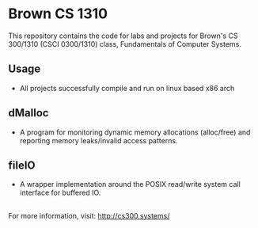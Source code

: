 Brown CS 1310
===============

This repository contains the code for labs and projects for Brown's CS 300/1310
(CSCI 0300/1310) class, Fundamentals of Computer Systems.

## Usage
   * All projects successfully compile and run on linux based x86 arch

## dMalloc
  * A program for monitoring dynamic memory allocations (alloc/free) and reporting memory leaks/invalid access patterns.

## fileIO
  * A wrapper implementation around the POSIX read/write system call interface for buffered IO.

## 



    
For more information, visit:
http://cs300.systems/
